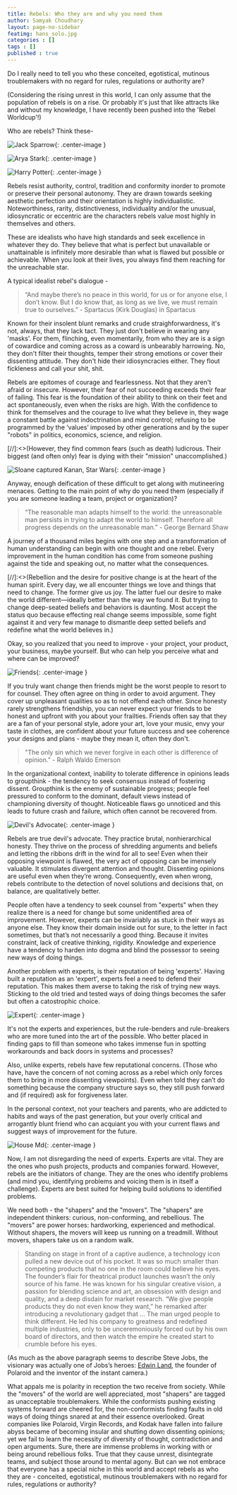 ```yaml
---
title: Rebels: Who they are and why you need them
author: Samyak Choudhary
layout: page-no-sidebar
featimg: hans_solo.jpg
categories : []
tags : []
published : true
---
```


Do I really need to tell you who these conceited, egotistical, mutinous troublemakers with no regard for rules, regulations or authority are?

(Considering the rising unrest in this world, I can only assume that the population of rebels is on a rise. Or probably it's just that like attracts like and without my knowledge, I have recently been pushed into the 'Rebel Worldcup'!)

Who are rebels? Think these-

![Jack Sparrow](http://samyakchoudhary.com/img/jack-sparrow_trustDishonesty.jpg){: .center-image }

![Arya Stark](http://samyakchoudhary.com/img/arya-stark.jpg){: .center-image }

![Harry Potter](http://samyakchoudhary.com/img/harry-potter-rebel.jpg){: .center-image }

Rebels resist authority, control, tradition and conformity inorder to promote or preserve their personal autonomy. They are drawn towards seeking aesthetic perfection and their orientation is highly individualistic. Noteworthiness, rarity, distinctiveness, individuality and/or the unusual, idiosyncratic or eccentric are the characters rebels value most highly in themselves and others.

These are idealists who have high standards and seek excellence in whatever they do. They believe that what is perfect but unavailable or unattainable is infinitely more desirable than what is flawed but possible or achievable. When you look at their lives, you always find them reaching for the unreachable star.

A typical idealist rebel's dialogue -

> “And maybe there’s no peace in this world, for us or for anyone else, I don’t know. But I do know that, as long as we live, we must remain true to ourselves.”  - Spartacus (Kirk Douglas) in Spartacus

Known for their insolent blunt remarks and crude straighforwardness, it's not, always, that they lack tact. They just don't believe in wearing any 'masks'. For them, flinching, even momentarily, from who they are is a sign of cowardice and coming across as a coward is unbearably harrowing. No, they don't filter their thoughts, temper their strong emotions or cover their dissenting attitude. They don't hide their idiosyncracies either. They flout fickleness and call your shit, shit.

Rebels are epitomes of courage and fearlessness. Not that they aren't afraid or insecure.  However, their fear of not succeeding exceeds their fear of failing. This fear is the foundation of their ability to think on their feet and act spontaneously, even when the risks are high. With the confidence to think for themselves and the courage to live what they believe in, they wage a constant battle against indoctrination and mind control; refusing to be programmed by the ‘values’ imposed by other generations and by the super "robots" in politics, economics, science, and religion.

[//]:<>(However, they find common fears (such as death) ludicrous. Their biggest (and often only) fear is dying with their "mission" unaccomplished.)

![Sloane captured Kanan, Star Wars](http://samyakchoudhary.com/img/Sloane_captured_Kanan.png){: .center-image }

Anyway, enough deification of these difficult to get along with mutineering menaces. Getting to the main point of why do you need them (especially if you are someone leading a team, project or organization)?

> “The reasonable man adapts himself to the world: the unreasonable man persists in trying to adapt the world to himself. Therefore all progress depends on the unreasonable man.” - George Bernard Shaw

A journey of a thousand miles begins with one step and a transformation of human understanding can begin with one thought and one rebel. Every improvement in the human condition has come from someone pushing against the tide and speaking out, no matter what the consequences.

[//]:<>(Rebellion and the desire for positive change is at the heart of the human spirit. Every day, we all encounter things we love and things that need to change. The former give us joy. The latter fuel our desire to make the world different—ideally better than the way we found it. But trying to change deep-seated beliefs and behaviors is daunting. Most accept the status quo because effecting real change seems impossible, some fight against it and very few manage to dismantle deep setted beliefs and redefine what the world believes in.)

Okay, so you realized that you need to improve - your project, your product, your business, maybe yourself. But who can help you perceive what and where can be improved?

![Friends](http://samyakchoudhary.com/img/friends.jpg){: .center-image }

If you truly want change then friends might be the worst people to resort to for counsel. They often agree on thing in order to avoid argument. They cover up unpleasant qualities so as to not offend each other. Since honesty rarely strengthens friendship, you can never expect your friends to be honest and upfront with you about your frailties. Friends often say that they are a fan of your personal style, adore your art, love your music, envy your taste in clothes, are confident about your future success and see coherence your designs and plans - maybe they mean it, often they don't.

>"The only sin which we never forgive in each other is difference of opinion.” - Ralph Waldo Emerson

In the organizational context, inability to tolerate difference in opinions leads to groupthink - the tendency to seek consensus instead of fostering dissent. Groupthink is the enemy of sustainable progress; people feel pressured to conform to the dominant, default views instead of championing diversity of thought. Noticeable flaws go unnoticed and this leads to future crash and failure, which often cannot be recovered from.

![Devil's Advocate](http://samyakchoudhary.com/img/devils-advocate.jpeg){: .center-image }

Rebels are true devil's advocate. They practice brutal, nonhierarchical honesty. They thrive on the process of shredding arguments and beliefs and letting the ribbons drift in the wind for all to see! Even when their opposing viewpoint is flawed, the very act of opposing can be imensely valuable. It stimulates divergent attention and thought. Dissenting opinions are useful even when they’re wrong. Consequently, even when wrong, rebels contribute to the detection of novel solutions and decisions that, on balance, are qualitatively better. 

People often have a tendency to seek counsel from "experts" when they realize there is a need for change but some unidentified area of improvement. However, experts can be invariably as stuck in their ways as anyone else. They know their domain inside out for sure, to the letter in fact sometimes, but that’s not necessarily a good thing. Because it invites constraint, lack of creative thinking, rigidity. Knowledge and experience have a tendency to harden into dogma and blind the possessor to seeing new ways of doing things.

Another problem with experts, is their reputation of being 'experts'. Having built a reputation as an 'expert', experts feel a need to defend their reputation. This makes them averse to taking the risk of trying new ways. Sticking to the old tried and tested ways of doing things becomes the safer but often a catostrophic choice.

![Expert](http://samyakchoudhary.com/img/crowned-expert.jpg){: .center-image }

It's not the experts and experiences, but the rule-benders and rule-breakers who are more tuned into the art of the possible. Who better placed in finding gaps to fill than someone who takes immense fun in spotting workarounds and back doors in systems and processes?

Also, unlike experts, rebels have few reputational concerns. (Those who have, have the concern of not coming across as a rebel which only forces them to bring in more dissenting viewpoints). Even when told they can’t do something because the company structure says so, they still push forward and (if required) ask for forgiveness later.

In the personal context, not your teachers and parents, who are addicted to habits and ways of the past generation, but your overly critical and arrogantly blunt friend who can acquiant you with your current flaws and suggest ways of improvement for the future.

![House Md](http://samyakchoudhary.com/img/house-md-use-brain.jpg){: .center-image }

Now, I am not disregarding the need of experts. Experts are vital. They are the ones who push projects, products and companies forward. However, rebels are the initiators of change. They are the ones who identify problems (and mind you, identifying problems and voicing them is in itself a challenge). Experts are best suited for helping build solutions to identified problems.

We need both - the "shapers" and the "movers". The "shapers" are independent thinkers: curious, non-conforming, and rebellious. The "movers" are power horses: hardworking, experienced and methodical. Without shapers, the movers will keep us running on a treadmill. Without movers, shapers take us on a random walk.

> Standing on stage in front of a captive audience, a technology icon pulled a new device out of his pocket. It was so much smaller than competing products that no one in the room could believe his eyes. The founder’s flair for theatrical product launches wasn’t the only source of his fame. He was known for his singular creative vision, a passion for blending science and art, an obsession with design and quality, and a deep disdain for market research. “We give people products they do not even know they want,” he remarked after introducing a revolutionary gadget that ... The man urged people to think different. He led his company to greatness and redefined multiple industries, only to be unceremoniously forced out by his own board of directors, and then watch the empire he created start to crumble before his eyes.

(As much as the above paragraph seems to describe Steve Jobs, the visionary was actually one of Jobs’s heroes: [Edwin Land](https://en.wikipedia.org/wiki/Edwin_H._Land), the founder of Polaroid and the inventor of the instant camera.)

What appals me is polarity in reception the two receive from society. While the "movers" of the world are well appreciated, most "shapers" are tagged as unacceptable troublemakers. While the conformists pushing existing systems forward are cheered for, the non-conformists finding faults in old ways of doing things snared at and their essence overlooked. Great companies like Polaroid, Virgin Records, and Kodak have fallen into failure abyss became of becoming insular and shutting down dissenting opinions; yet we fail to learn the necessity of diversity of thought, contradiction and open arguments. Sure, there are immense problems in working with or being around rebellious folks. True that they cause unrest, disintegrate teams, and subject those around to mental agony. But can we not embrace that everyone has a special niche in this world and accept rebels as who they are - conceited, egotistical, mutinous troublemakers with no regard for rules, regulations or authority?